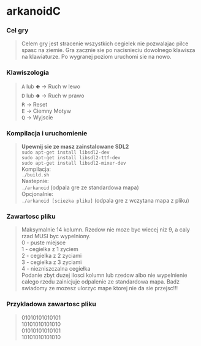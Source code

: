 # arkanoidC
### Cel gry
> Celem gry jest stracenie wszystkich cegielek nie pozwalajac pilce spasc na ziemie. Gra zacznie sie po nacisnieciu dowolnego klawisza na klawiaturze. Po wygranej poziom uruchomi sie na nowo.
### Klawiszologia
> <kbd>A</kbd> lub <kbd>🢀</kbd> &rarr; Ruch w lewo</br>
> <kbd>D</kbd> lub <kbd>🢂</kbd> &rarr; Ruch w prawo</br>
> <kbd>R</kbd> &rarr; Reset</br>
> <kbd>E</kbd> &rarr; Ciemny Motyw</br>
> <kbd>Q</kbd> &rarr; Wyjscie</br>
### Kompilacja i uruchomienie
> **Upewnij sie ze masz zainstalowane SDL2**</br>
>`sudo apt-get install libsdl2-dev`</br>
>`sudo apt-get install libsdl2-ttf-dev`</br>
>`sudo apt-get install libsdl2-mixer-dev`</br>
> Kompilacja:</br>
> `./build.sh`</br>
> Nastepnie:</br>
> `./arkanoid` (odpala gre ze standardowa mapa)</br>
> Opcjonalnie:</br>
> `./arkanoid [sciezka pliku]` (odpala gre z wczytana mapa z pliku)</br>
### Zawartosc pliku
> Maksymalnie 14 kolumn. Rzedow nie moze byc wiecej niz 9, a caly rzad MUSI byc wypelniony.</br>
> 0 - puste miejsce</br>
> 1 - cegielka z 1 zyciem</br>
> 2 - cegielka z 2 zyciami</br>
> 3 - cegielka z 3 zyciami</br>
> 4 - niezniszczalna cegiełka</br>
> Podanie zbyt duzej ilosci kolumn lub rzedow albo nie wypelnienie calego rzedu zainicjuje odpalenie ze standardowa mapa. Badz swiadomy ze mozesz ulorzyc mape ktorej nie da sie przejsc!!!
### Przykladowa zawartosc pliku
> 01010101010101</br>
> 10101010101010</br>
> 01010101010101</br>
> 10101010101010</br>